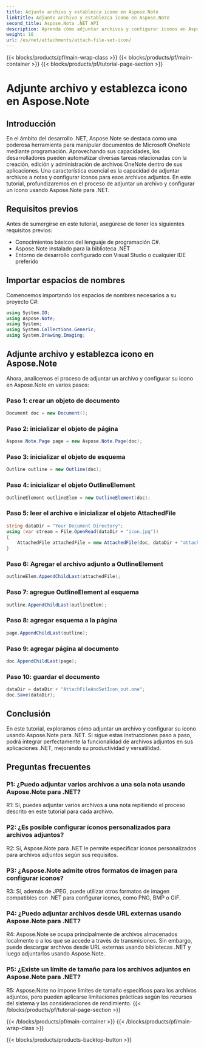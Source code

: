 ```yaml
---
title: Adjunte archivo y establezca icono en Aspose.Note
linktitle: Adjunte archivo y establezca icono en Aspose.Note
second_title: Aspose.Nota .NET API
description: Aprenda cómo adjuntar archivos y configurar íconos en Aspose.Note para .NET. Mejore sus aplicaciones .NET con este tutorial paso a paso.
weight: 10
url: /es/net/attachments/attach-file-set-icon/
---
```


{{< blocks/products/pf/main-wrap-class >}}
{{< blocks/products/pf/main-container >}}
{{< blocks/products/pf/tutorial-page-section >}}

# Adjunte archivo y establezca icono en Aspose.Note

## Introducción

En el ámbito del desarrollo .NET, Aspose.Note se destaca como una poderosa herramienta para manipular documentos de Microsoft OneNote mediante programación. Aprovechando sus capacidades, los desarrolladores pueden automatizar diversas tareas relacionadas con la creación, edición y administración de archivos OneNote dentro de sus aplicaciones. Una característica esencial es la capacidad de adjuntar archivos a notas y configurar íconos para esos archivos adjuntos. En este tutorial, profundizaremos en el proceso de adjuntar un archivo y configurar un ícono usando Aspose.Note para .NET.

## Requisitos previos

Antes de sumergirse en este tutorial, asegúrese de tener los siguientes requisitos previos:

- Conocimientos básicos del lenguaje de programación C#.
- Aspose.Note instalado para la biblioteca .NET
- Entorno de desarrollo configurado con Visual Studio o cualquier IDE preferido

## Importar espacios de nombres

Comencemos importando los espacios de nombres necesarios a su proyecto C#:

```csharp
using System.IO;
using Aspose.Note;
using System;
using System.Collections.Generic;
using System.Drawing.Imaging;
```

## Adjunte archivo y establezca icono en Aspose.Note

Ahora, analicemos el proceso de adjuntar un archivo y configurar su icono en Aspose.Note en varios pasos:

### Paso 1: crear un objeto de documento

```csharp
Document doc = new Document();
```

### Paso 2: inicializar el objeto de página

```csharp
Aspose.Note.Page page = new Aspose.Note.Page(doc);
```

### Paso 3: inicializar el objeto de esquema

```csharp
Outline outline = new Outline(doc);
```

### Paso 4: inicializar el objeto OutlineElement

```csharp
OutlineElement outlineElem = new OutlineElement(doc);
```

### Paso 5: leer el archivo e inicializar el objeto AttachedFile

```csharp
string dataDir = "Your Document Directory";
using (var stream = File.OpenRead(dataDir + "icon.jpg"))
{
    AttachedFile attachedFile = new AttachedFile(doc, dataDir + "attachment.txt", stream, ImageFormat.Jpeg);
}
```

### Paso 6: Agregar el archivo adjunto a OutlineElement

```csharp
outlineElem.AppendChildLast(attachedFile);
```

### Paso 7: agregue OutlineElement al esquema

```csharp
outline.AppendChildLast(outlineElem);
```

### Paso 8: agregar esquema a la página

```csharp
page.AppendChildLast(outline);
```

### Paso 9: agregar página al documento

```csharp
doc.AppendChildLast(page);
```

### Paso 10: guardar el documento

```csharp
dataDir = dataDir + "AttachFileAndSetIcon_out.one";
doc.Save(dataDir);
```

## Conclusión

En este tutorial, exploramos cómo adjuntar un archivo y configurar su ícono usando Aspose.Note para .NET. Si sigue estas instrucciones paso a paso, podrá integrar perfectamente la funcionalidad de archivos adjuntos en sus aplicaciones .NET, mejorando su productividad y versatilidad.

## Preguntas frecuentes

### P1: ¿Puedo adjuntar varios archivos a una sola nota usando Aspose.Note para .NET?

R1: Sí, puedes adjuntar varios archivos a una nota repitiendo el proceso descrito en este tutorial para cada archivo.

### P2: ¿Es posible configurar íconos personalizados para archivos adjuntos?

R2: Sí, Aspose.Note para .NET le permite especificar iconos personalizados para archivos adjuntos según sus requisitos.

### P3: ¿Aspose.Note admite otros formatos de imagen para configurar iconos?

R3: Sí, además de JPEG, puede utilizar otros formatos de imagen compatibles con .NET para configurar iconos, como PNG, BMP o GIF.

### P4: ¿Puedo adjuntar archivos desde URL externas usando Aspose.Note para .NET?

R4: Aspose.Note se ocupa principalmente de archivos almacenados localmente o a los que se accede a través de transmisiones. Sin embargo, puede descargar archivos desde URL externas usando bibliotecas .NET y luego adjuntarlos usando Aspose.Note.

### P5: ¿Existe un límite de tamaño para los archivos adjuntos en Aspose.Note para .NET?

R5: Aspose.Note no impone límites de tamaño específicos para los archivos adjuntos, pero pueden aplicarse limitaciones prácticas según los recursos del sistema y las consideraciones de rendimiento.
{{< /blocks/products/pf/tutorial-page-section >}}

{{< /blocks/products/pf/main-container >}}
{{< /blocks/products/pf/main-wrap-class >}}

{{< blocks/products/products-backtop-button >}}
